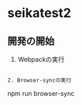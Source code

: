 # seikatest2

## 開発の開始

1. Webpackの実行
``````

2. Browser-syncの実行
``````

npm run browser-sync
``````